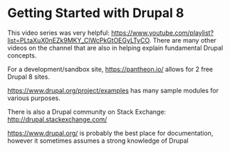 # Getting Started with Drupal 8
This video series was very helpful: https://www.youtube.com/playlist?list=PLtaXuX0nEZk9MKY_ClWcPkGtOEGyLTyCO. There are many other videos on the channel that are also in helping explain fundamental Drupal concepts.

For a development/sandbox site, https://pantheon.io/ allows for 2 free Drupal 8 sites.

https://www.drupal.org/project/examples has many sample modules for various purposes.

There is also a Drupal community on Stack Exchange: http://drupal.stackexchange.com/

https://www.drupal.org/ is probably the best place for documentation, however it sometimes assumes a strong knowledge of Drupal